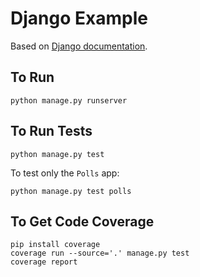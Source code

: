 # Django Example

Based on [Django documentation](https://docs.djangoproject.com/en/4.1/intro/tutorial01/).

## To Run

    python manage.py runserver

## To Run Tests

    python manage.py test

To test only the `Polls` app:

    python manage.py test polls

## To Get Code Coverage

    pip install coverage
    coverage run --source='.' manage.py test
    coverage report

